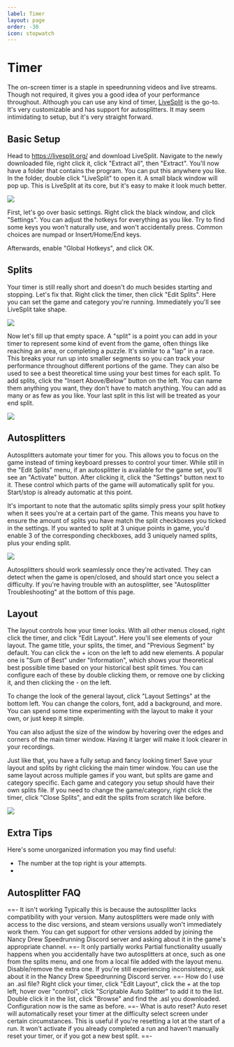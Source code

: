 ```yaml
---
label: Timer
layout: page
order: -30
icon: stopwatch
---
```


# Timer

The on-screen timer is a staple in speedrunning videos and live streams. Though not required, it gives you a good idea of your performance throughout. Although you can use any kind of timer, [LiveSplit](https://livesplit.org/) is the go-to. It's very customizable and has support for autosplitters. It may seem intimidating to setup, but it's very straight forward.

## Basic Setup

Head to https://livesplit.org/ and download LiveSplit. Navigate to the newly downloaded file, right click it, click "Extract all", then "Extract". You'll now have a folder that contains the program. You can put this anywhere you like. In the folder, double click "LiveSplit" to open it. A small black window will pop up. This is LiveSplit at its core, but it's easy to make it look much better.

![](/images/timer/LiveSplitNew.avif)

First, let's go over basic settings. Right click the black window, and click "Settings". You can adjust the hotkeys for everything as you like. Try to find some keys you won't naturally use, and won't accidentally press. Common choices are numpad or Insert/Home/End keys. 

Afterwards, enable "Global Hotkeys", and click OK.

## Splits

Your timer is still really short and doesn't do much besides starting and stopping. Let's fix that. Right click the timer, then click "Edit Splits". Here you can set the game and category you're running. Immediately you'll see LiveSplit take shape.

![](/images/timer/TakingShape.avif)

Now let's fill up that empty space. A "split" is a point you can add in your timer to represent some kind of event from the game, often things like reaching an area, or completing a puzzle. It's similar to a "lap" in a race. This breaks your run up into smaller segments so you can track your performance throughout different portions of the game. They can also be used to see a best theoretical time using your best times for each split. To add splits, click the "Insert Above/Below" button on the left. You can name them anything you want, they don't have to match anything. You can add as many or as few as you like. Your last split in this list will be treated as your end split.

![](/images/timer/SplitsWrittenOut.avif)

## Autosplitters

Autosplitters automate your timer for you. This allows you to focus on the game instead of timing keyboard presses to control your timer. While still in the "Edit Splits" menu, if an autosplitter is available for the game set, you'll see an "Activate" button. After clicking it, click the "Settings" button next to it. These control which parts of the game will automatically split for you. Start/stop is already automatic at this point. 

It's important to note that the automatic splits simply press your split hotkey when it sees you're at a certain part of the game. This means you have to ensure the amount of splits you have match the split checkboxes you ticked in the settings. If you wanted to split at 3 unique points in game, you'd enable 3 of the corresponding checkboxes, add 3 uniquely named splits, plus your ending split.

![](/images/timer/AutosplitterSplits.avif)

Autosplitters should work seamlessly once they're activated. They can detect when the game is open/closed, and should start once you select a difficulty. If you're having trouble with an autosplitter, see "Autosplitter Troubleshooting" at the bottom of this page.

## Layout

The layout controls how your timer looks. With all other menus closed, right click the timer, and click "Edit Layout". Here you'll see elements of your layout. The game title, your splits, the timer, and "Previous Segment" by default. You can click the + icon on the left to add new elements. A popular one is "Sum of Best" under "Information", which shows your theoretical best possible time based on your historical best split times. You can configure each of these by double clicking them, or remove one by clicking it, and then clicking the - on the left.

To change the look of the general layout, click "Layout Settings" at the bottom left. You can change the colors, font, add a background, and more. You can spend some time experimenting with the layout to make it your own, or just keep it simple. 

You can also adjust the size of the window by hovering over the edges and corners of the main timer window. Having it larger will make it look clearer in your recordings.

Just like that, you have a fully setup and fancy looking timer! Save your layout and splits by right clicking the main timer window. You can use the same layout across multiple games if you want, but splits are game and category specific. Each game and category you setup should have their own splits file. If you need to change the game/category, right click the timer, click "Close Splits", and edit the splits from scratch like before.

![](/images/timer/Customized.avif)

## Extra Tips

Here's some unorganized information you may find useful:
- The number at the top right is your attempts. 
- 

## Autosplitter FAQ

==- It isn't working
Typically this is because the autosplitter lacks compatibility with your version. Many autosplitters were made only with access to the disc versions, and steam versions usually won't immediately work them. You can get support for other versions added by joining the Nancy Drew Speedrunning Discord server and asking about it in the game's appropriate channel.
==- It only partially works
Partial functionality usually happens when you accidentally have two autosplitters at once, such as one from the splits menu, and one from a local file added with the layout menu. Disable/remove the extra one. If you're still experiencing inconsistency, ask about it in the Nancy Drew Speedrunning Discord server.
==- How do I use an .asl file?
Right click your timer, click "Edit Layout", click the + at the top left, hover over "control", click "Scriptable Auto Splitter" to add it to the list. Double click it in the list, click "Browse" and find the .asl you downloaded. Configuration now is the same as before.
==- What is auto reset?
Auto reset will automatically reset your timer at the difficulty select screen under certain circumstances. This is useful if you're resetting a lot at the start of a run. It won't activate if you already completed a run and haven't manually reset your timer, or if you got a new best split.
==-
